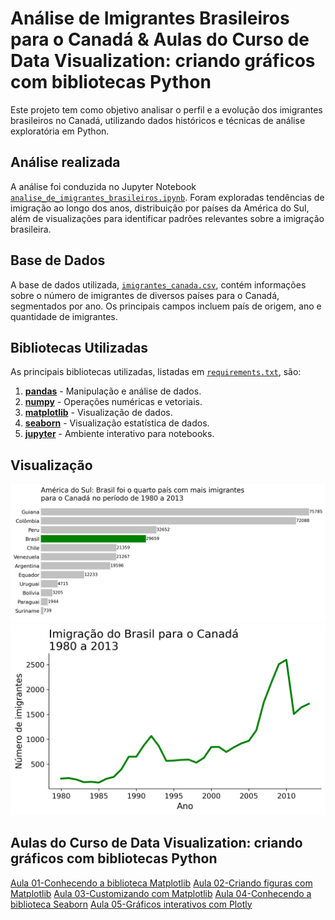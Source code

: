 # Análise de Imigrantes Brasileiros para o Canadá & Aulas do Curso de Data Visualization: criando gráficos com bibliotecas Python

Este projeto tem como objetivo analisar o perfil e a evolução dos imigrantes brasileiros no Canadá, utilizando dados históricos e técnicas de análise exploratória em Python.

## Análise realizada

A análise foi conduzida no Jupyter Notebook [`analise_de_imigrantes_brasileiros.ipynb`](analise_de_imigrantes_brasileiros.ipynb). Foram exploradas tendências de imigração ao longo dos anos, distribuição por países da América do Sul, além de visualizações para identificar padrões relevantes sobre a imigração brasileira.

## Base de Dados

A base de dados utilizada, [`imigrantes_canada.csv`](imigrantes_canada.csv), contém informações sobre o número de imigrantes de diversos países para o Canadá, segmentados por ano. Os principais campos incluem país de origem, ano e quantidade de imigrantes.

## Bibliotecas Utilizadas

As principais bibliotecas utilizadas, listadas em [`requirements.txt`](requirements.txt), são:

1. **[pandas](https://pandas.pydata.org/)** - Manipulação e análise de dados.
2. **[numpy](https://numpy.org/)** - Operações numéricas e vetoriais.
3. **[matplotlib](https://matplotlib.org/)** - Visualização de dados.
4. **[seaborn](https://seaborn.pydata.org/)** - Visualização estatística de dados.
5. **[jupyter](https://jupyter.org/)** - Ambiente interativo para notebooks.

## Visualização

![Imigração na América do Sul](imigracao_america_sul.png)
![Imigração do Brasil para Canadá](imigracao_brasil_canada.png)

## Aulas do Curso de Data Visualization: criando gráficos com bibliotecas Python

[Aula 01-Conhecendo a biblioteca Matplotlib](Aula_1.ipynb)
[Aula 02-Criando figuras com Matplotlib](Aula_2.ipynb)
[Aula 03-Customizando com Matplotlib](Aula_3.ipynb)
[Aula 04-Conhecendo a biblioteca Seaborn](Aula_4.ipynb)
[Aula 05-Gráficos interativos com Plotly](Aula_5.ipynb)

